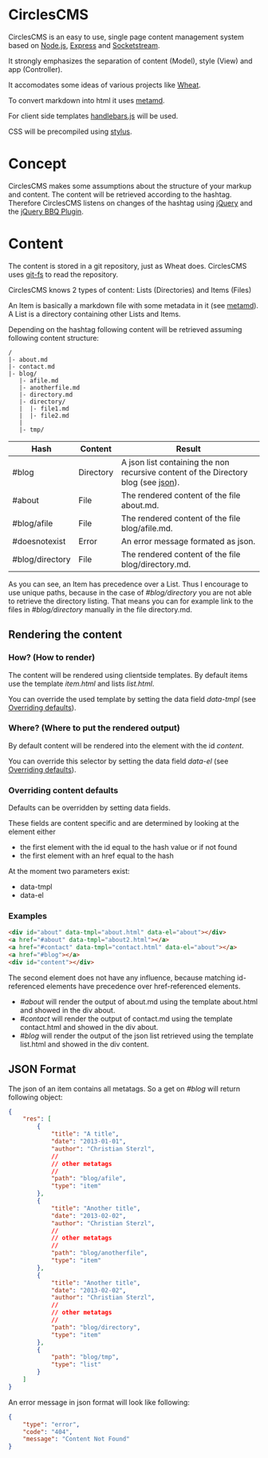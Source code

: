 # CirclesCMS

CirclesCMS is an easy to use, single page content management system based on [Node.js](http://nodejs.org/), [Express](http://expressjs.com/) and [Socketstream](http://www.socketstream.org/).

It strongly emphasizes the separation of content (Model), style (View) and app (Controller).

It accomodates some ideas of various projects like [Wheat](https://github.com/creationix/wheat).

To convert markdown into html it uses [metamd](https://github.com/chrisjaure/metamd).

For client side templates [handlebars.js](http://handlebarsjs.com/) will be used.

CSS will be precompiled using [stylus](http://learnboost.github.com/stylus/).

# Concept

CirclesCMS makes some assumptions about the structure of your markup and content. The content will be retrieved according to the hashtag. Therefore CirclesCMS listens on changes of the hashtag using [jQuery](http://jquery.com/) and the [jQuery BBQ Plugin](http://benalman.com/code/projects/jquery-bbq/docs/files/jquery-ba-bbq-js.html).

# Content

The content is stored in a git repository, just as Wheat does. CirclesCMS uses [git-fs](https://github.com/creationix/node-git) to read the repository.

CirclesCMS knows 2 types of content: Lists (Directories) and Items (Files)

An Item is basically a markdown file with some metadata in it (see [metamd](https://github.com/chrisjaure/metamd)). A List is a directory containing other Lists and Items.

Depending on the hashtag following content will be retrieved assuming following content structure:

    /
    |- about.md
    |- contact.md
    |- blog/
       |- afile.md
       |- anotherfile.md
       |- directory.md
       |- directory/
       |  |- file1.md
       |  |- file2.md
       |
       |- tmp/


| Hash            | Content    | Result                                                                                             |
|-----------------|------------|----------------------------------------------------------------------------------------------------|
| #blog           | Directory  | A json list containing the non recursive content of the Directory blog (see [json](#json-format)). |
| #about          | File       | The rendered content of the file about.md.                                                         |
| #blog/afile     | File       | The rendered content of the file blog/afile.md.                                                    |
| #doesnotexist   | Error      | An error message formated as json.                                                                 |
| #blog/directory | File       | The rendered content of the file blog/directory.md.                                                |

As you can see, an Item has precedence over a List. Thus I encourage to use unique paths, because in the case of _#blog/directory_ you are not able to retrieve the directory listing. That means you can for example link to the files in _#blog/directory_ manually in the file directory.md.

## Rendering the content

### How? (How to render)

The content will be rendered using clientside templates. By default items use the template _item.html_ and lists _list.html_.

You can override the used template by setting the data field _data-tmpl_ (see [Overriding defaults](#overriding-content-defaults)).

### Where? (Where to put the rendered output)

By default content will be rendered into the element with the id _content_.

You can override this selector by setting the data field _data-el_ (see [Overriding defaults](#overriding-content-defaults)).

### Overriding content defaults

Defaults can be overridden by setting data fields.

These fields are content specific and are determined by looking at the element either 

* the first element with the id equal to the hash value or if not found
* the first element with an href equal to the hash

At the moment two parameters exist:

* data-tmpl
* data-el

### Examples

```html
<div id="about" data-tmpl="about.html" data-el="about"></div>
<a href="#about" data-tmpl="about2.html"></a>
<a href="#contact" data-tmpl="contact.html" data-el="about"></a>
<a href="#blog"></a>
<div id="content"></div>
```

The second element does not have any influence, because matching id-referenced elements have precedence over href-referenced elements.

* _#about_ will render the output of about.md using the template about.html and showed in the div about.
* _#contact_ will render the output of contact.md using the template contact.html and showed in the div about.
* _#blog_ will render the output of the json list retrieved using the template list.html and showed in the div content.

## <a id="json"></a>JSON Format

The json of an item contains all metatags. So a get on _#blog_ will return following object:

```json
{
    "res": [
        {
            "title": "A title",
            "date": "2013-01-01",
            "author": "Christian Sterzl",
            //
            // other metatags
            //
            "path": "blog/afile",
            "type": "item"
        },
        {
            "title": "Another title",
            "date": "2013-02-02",
            "author": "Christian Sterzl",
            //
            // other metatags
            //
            "path": "blog/anotherfile",
            "type": "item"
        },
        {                
            "title": "Another title",
            "date": "2013-02-02",
            "author": "Christian Sterzl",
            //
            // other metatags
            //
            "path": "blog/directory",
            "type": "item"
        },
        {                
            "path": "blog/tmp",
            "type": "list"
        }
    ]
}
```

An error message in json format will look like following:

```json
{
    "type": "error",
    "code": "404",
    "message": "Content Not Found"
}
```

